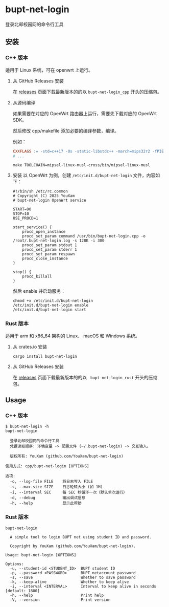 # bupt-net-login

登录北邮校园网的命令行工具

## 安装

### C++ 版本

适用于 Linux 系统，可在 openwrt 上运行。

1. 从 GitHub Releases 安装

    在 [releases](https://github.com/YouXam/bupt-net-login/releases) 页面下载最新版本的的以 `bupt-net-login_cpp` 开头的压缩包。
2. 从源码编译

    如果需要在对应的 OpenWrt 路由器上运行，需要先下载对应的 OpenWrt SDK。

    然后修改 cpp/makefile 添加必要的编译参数，编译。
    
    例如：

    ```makefile
    CXXFLAGS := -std=c++17 -Os -static-libstdc++ -march=mips32r2 -fPIE -pie -Wl,--dynamic-linker=/lib/ld-musl-mipsel-sf.so.1
    # ...
    ```

    ```shell
    make TOOLCHAIN=mipsel-linux-musl-cross/bin/mipsel-linux-musl
    ```
3. 安装
    以 OpenWrt 为例，创建 `/etc/init.d/bupt-net-login` 文件，内容如下：

    ```shell
    #!/bin/sh /etc/rc.common
    # Copyright (C) 2025 YouXam
    # bupt-net-login OpenWrt service

    START=90
    STOP=10
    USE_PROCD=1

    start_service() {
        procd_open_instance
        procd_set_param command /usr/bin/bupt-net-login.cpp -o /root/.bupt-net-login.log -s 128K -i 300
        procd_set_param stdout 1
        procd_set_param stderr 1
        procd_set_param respawn
        procd_close_instance
    }

    stop() {
        procd_killall
    }
    ```

    然后 enable 并启动服务：

    ```shell
    chmod +x /etc/init.d/bupt-net-login
    /etc/init.d/bupt-net-login enable
    /etc/init.d/bupt-net-login start
    ```

### Rust 版本

适用于 arm 和 x86_64 架构的 Linux、 macOS 和 Windows 系统。


1. 从 crates.io 安装

    ```
    cargo install bupt-net-login
    ```
2. 从 GitHub Releases 安装
    
    在 [releases](https://github.com/YouXam/bupt-net-login/releases) 页面下载最新版本的的以 `
    bupt-net-login_rust` 开头的压缩包。

## Usage

### C++ 版本

```shell
$ bupt-net-login -h
bupt-net-login

  登录北邮校园网的命令行工具
  凭据读取顺序: 环境变量 -> 配置文件 (~/.bupt-net-login) -> 交互输入。

  版权所有: YouXam (github.com/YouXam/bupt-net-login)

使用方式: cpp/bupt-net-login [OPTIONS]

选项:
  -o, --log-file FILE    将日志写入 FILE
  -s, --max-size SIZE    日志轮转大小 (如 1M)
  -i, --interval SEC     每 SEC 秒循环一次（默认单次运行）
  -d, --debug            输出调试信息
  -h, --help             显示此帮助
```

### Rust 版本

```shell
bupt-net-login

  A simple tool to login BUPT net using student ID and password.

  Copyright by YouXam (github.com/YouXam/bupt-net-login).

Usage: bupt-net-login [OPTIONS]

Options:
  -u, --student-id <STUDENT_ID>  BUPT student ID
  -p, --password <PASSWORD>      BUPT netaccount password
  -s, --save                     Whether to save password
  -k, --keep-alive               Whether to keep alive
  -i, --interval <INTERVAL>      Interval to keep alive in seconds [default: 1800]
  -h, --help                     Print help
  -V, --version                  Print version
```
